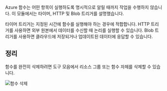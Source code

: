 Azure 함수는 어떤 항목이 실행하도록 명시적으로 알릴 때까지 작업을 수행하지 않습니다. 이 모듈에서는 타이머, HTTP 및 Blob 트리거를 설명했습니다. 

타이머 트리거는 지정된 시간에 함수를 실행해야 하는 경우에 적합합니다. HTTP 트리거를 사용하면 외부 원본에서 데이터를 수신할 때 논리를 실행할 수 있습니다. Blob 트리거를 사용하면 클라우드에 저장되거나 업데이트된 데이터에 응답할 수 있습니다.

## <a name="cleanup"></a>정리
함수를 완전히 삭제하려면 도구 모음에서 리소스 그룹 또는 함수 자체를 삭제할 수 있습니다.

![함수 삭제](../media-drafts/6-delete-function.png)